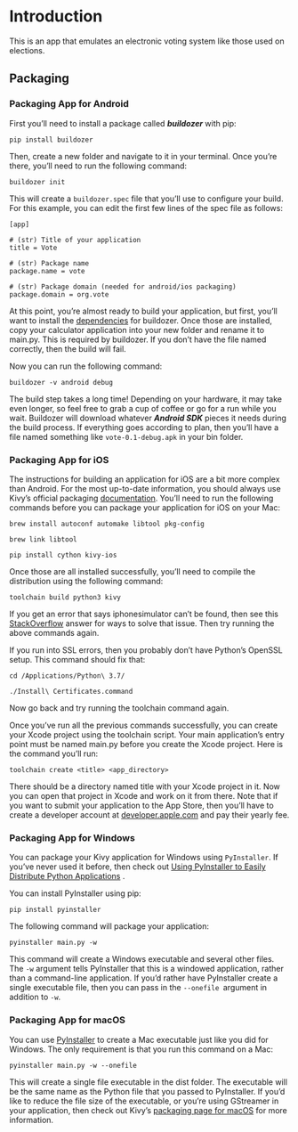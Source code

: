 # Introduction

This is an app that emulates an electronic voting system like those used on elections.

## Packaging

### Packaging App for Android

First you’ll need to install a package called ***buildozer*** with pip:
```
pip install buildozer
```

Then, create a new folder and navigate to it in your terminal. Once you’re there, you’ll need to run the following command:
```
buildozer init
```

This will create a `buildozer.spec` file that you’ll use to configure your build. For this example, you can edit the first few lines of the spec file as follows:
```
[app]

# (str) Title of your application
title = Vote

# (str) Package name
package.name = vote

# (str) Package domain (needed for android/ios packaging)
package.domain = org.vote
```

At this point, you’re almost ready to build your application, but first, you’ll want to install the [dependencies](https://buildozer.readthedocs.io/en/latest/installation.html#targeting-android) for buildozer. Once those are installed, copy your calculator application into your new folder and rename it to main.py. This is required by buildozer. If you don’t have the file named correctly, then the build will fail.

Now you can run the following command:

```
buildozer -v android debug
```

The build step takes a long time! Depending on your hardware, it may take even longer, so feel free to grab a cup of coffee or go for a run while you wait. Buildozer will download whatever ***Android SDK*** pieces it needs during the build process. If everything goes according to plan, then you’ll have a file named something like `vote-0.1-debug.apk` in your bin folder.


### Packaging App for iOS


The instructions for building an application for iOS are a bit more complex than Android. For the most up-to-date information, you should always use Kivy’s official packaging [documentation](https://kivy.org/doc/stable/guide/packaging-ios.html). You’ll need to run the following commands before you can package your application for iOS on your Mac:

```brew install autoconf automake libtool pkg-config```

```brew link libtool```

```pip install cython kivy-ios```

Once those are all installed successfully, you’ll need to compile the distribution using the following command:

```toolchain build python3 kivy```

If you get an error that says iphonesimulator can’t be found, then see this [StackOverflow](https://stackoverflow.com/questions/39564420/i-get-xcrun-error-sdk-iphonesimulator-cannot-be-located-when-running-the-t) answer for ways to solve that issue. Then try running the above commands again.

If you run into SSL errors, then you probably don’t have Python’s OpenSSL setup. This command should fix that:

```cd /Applications/Python\ 3.7/```

```./Install\ Certificates.command```

Now go back and try running the toolchain command again.

Once you’ve run all the previous commands successfully, you can create your Xcode project using the toolchain script. Your main application’s entry point must be named main.py before you create the Xcode project. Here is the command you’ll run:

```toolchain create <title> <app_directory>```

There should be a directory named title with your Xcode project in it. Now you can open that project in Xcode and work on it from there. Note that if you want to submit your application to the App Store, then you’ll have to create a developer account at [developer.apple.com](https://developer.apple.com/) and pay their yearly fee.


### Packaging App for Windows


You can package your Kivy application for Windows using `PyInstaller`. If you’ve never used it before, then check out [Using PyInstaller to Easily Distribute Python Applications](https://realpython.com/pyinstaller-python/) .

You can install PyInstaller using pip:

```pip install pyinstaller```

The following command will package your application:

```pyinstaller main.py -w```

This command will create a Windows executable and several other files. The `-w` argument tells PyInstaller that this is a windowed application, rather than a command-line application. If you’d rather have PyInstaller create a single executable file, then you can pass in the `--onefile `argument in addition to `-w`.


### Packaging App for macOS


You can use [PyInstaller](https://www.pyinstaller.org/) to create a Mac executable just like you did for Windows. The only requirement is that you run this command on a Mac:

```pyinstaller main.py -w --onefile```

This will create a single file executable in the dist folder. The executable will be the same name as the Python file that you passed to PyInstaller. If you’d like to reduce the file size of the executable, or you’re using GStreamer in your application, then check out Kivy’s [packaging page for macOS](https://kivy.org/doc/stable/guide/packaging-osx.html) for more information.

